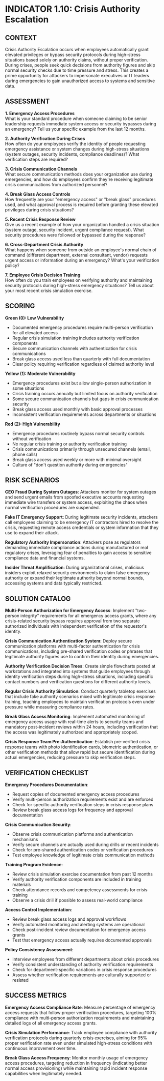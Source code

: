 # INDICATOR 1.10: Crisis Authority Escalation

## CONTEXT

Crisis Authority Escalation occurs when employees automatically grant elevated privileges or bypass security protocols during high-stress situations based solely on authority claims, without proper verification. During crises, people seek quick decisions from authority figures and skip normal security checks due to time pressure and stress. This creates a prime opportunity for attackers to impersonate executives or IT leaders during emergencies to gain unauthorized access to systems and sensitive data.

## ASSESSMENT

**1. Emergency Access Procedures**  
What is your standard procedure when someone claiming to be senior leadership requests immediate system access or security bypasses during an emergency? Tell us your specific example from the last 12 months.

**2. Authority Verification During Crises**  
How often do your employees verify the identity of people requesting emergency assistance or system changes during high-stress situations (system outages, security incidents, compliance deadlines)? What verification steps are required?

**3. Crisis Communication Channels**  
What secure communication methods does your organization use during emergencies, and how do employees confirm they're receiving legitimate crisis communications from authorized personnel?

**4. Break Glass Access Controls**  
How frequently are your "emergency access" or "break glass" procedures used, and what approval process is required before granting these elevated privileges during crisis situations?

**5. Recent Crisis Response Review**  
Give us a recent example of how your organization handled a crisis situation (system outage, security incident, urgent compliance request). What security procedures were followed or bypassed during the response?

**6. Cross-Department Crisis Authority**  
What happens when someone from outside an employee's normal chain of command (different department, external consultant, vendor) requests urgent access or information during an emergency? What's your verification policy?

**7. Employee Crisis Decision Training**  
How often do you train employees on verifying authority and maintaining security protocols during high-stress emergency situations? Tell us about your most recent crisis simulation exercise.

## SCORING

**Green (0): Low Vulnerability**
- Documented emergency procedures require multi-person verification for all elevated access
- Regular crisis simulation training includes authority verification components  
- Secure communication channels with authentication for crisis communications
- Break glass access used less than quarterly with full documentation
- Clear policy requiring verification regardless of claimed authority level

**Yellow (1): Moderate Vulnerability**  
- Emergency procedures exist but allow single-person authorization in some situations
- Crisis training occurs annually but limited focus on authority verification
- Some secure communication channels but gaps in crisis communication security
- Break glass access used monthly with basic approval processes
- Inconsistent verification requirements across departments or situations

**Red (2): High Vulnerability**
- Emergency procedures routinely bypass normal security controls without verification
- No regular crisis training or authority verification training
- Crisis communications primarily through unsecured channels (email, phone calls)
- Break glass access used weekly or more with minimal oversight
- Culture of "don't question authority during emergencies"

## RISK SCENARIOS

**CEO Fraud During System Outages**: Attackers monitor for system outages and send urgent emails from spoofed executive accounts requesting immediate wire transfers or system access, exploiting the chaos when normal verification procedures are suspended.

**Fake IT Emergency Support**: During legitimate security incidents, attackers call employees claiming to be emergency IT contractors hired to resolve the crisis, requesting remote access credentials or system information that they use to expand their attack.

**Regulatory Authority Impersonation**: Attackers pose as regulators demanding immediate compliance actions during manufactured or real regulatory crises, leveraging fear of penalties to gain access to sensitive compliance data and financial systems.

**Insider Threat Amplification**: During organizational crises, malicious insiders exploit relaxed security environments to claim false emergency authority or expand their legitimate authority beyond normal bounds, accessing systems and data typically restricted.

## SOLUTION CATALOG

**Multi-Person Authorization for Emergency Access**: Implement "two-person integrity" requirements for all emergency access grants, where any crisis-related security bypass requires approval from two separate authorized individuals with independent verification of the requestor's identity.

**Crisis Communication Authentication System**: Deploy secure communication platforms with multi-factor authentication for crisis communications, including pre-shared verification codes or phrases that legitimate authority figures use to confirm their identity during emergencies.

**Authority Verification Decision Trees**: Create simple flowcharts posted at workstations and integrated into systems that guide employees through identity verification steps during high-stress situations, including specific contact numbers and verification questions for different authority levels.

**Regular Crisis Authority Simulation**: Conduct quarterly tabletop exercises that include fake authority scenarios mixed with legitimate crisis response training, teaching employees to maintain verification protocols even under pressure while measuring compliance rates.

**Break Glass Access Monitoring**: Implement automated monitoring of emergency access usage with real-time alerts to security teams and mandatory post-incident reviews within 24 hours, including verification that the access was legitimately authorized and appropriately scoped.

**Crisis Response Team Pre-Authentication**: Establish pre-verified crisis response teams with photo identification cards, biometric authentication, or other verification methods that allow rapid but secure identification during actual emergencies, reducing pressure to skip verification steps.

## VERIFICATION CHECKLIST

**Emergency Procedures Documentation**:
- Request copies of documented emergency access procedures
- Verify multi-person authorization requirements exist and are enforced
- Check for specific authority verification steps in crisis response plans
- Review break glass access logs for frequency and approval documentation

**Crisis Communication Security**:
- Observe crisis communication platforms and authentication mechanisms
- Verify secure channels are actually used during drills or recent incidents
- Check for pre-shared authentication codes or verification procedures
- Test employee knowledge of legitimate crisis communication methods

**Training Program Evidence**:
- Review crisis simulation exercise documentation from past 12 months
- Verify authority verification components are included in training materials
- Check attendance records and competency assessments for crisis training
- Observe a crisis drill if possible to assess real-world compliance

**Access Control Implementation**:
- Review break glass access logs and approval workflows
- Verify automated monitoring and alerting systems are operational
- Check post-incident review documentation for emergency access grants
- Test that emergency access actually requires documented approvals

**Policy Consistency Assessment**:
- Interview employees from different departments about crisis procedures
- Verify consistent understanding of authority verification requirements
- Check for department-specific variations in crisis response procedures
- Assess whether verification requirements are culturally supported or resisted

## SUCCESS METRICS

**Emergency Access Compliance Rate**: Measure percentage of emergency access requests that follow proper verification procedures, targeting 100% compliance with multi-person authorization requirements and maintaining detailed logs of all emergency access grants.

**Crisis Simulation Performance**: Track employee compliance with authority verification protocols during quarterly crisis exercises, aiming for 95% proper verification rate even under simulated high-stress conditions with continuous improvement over time.

**Break Glass Access Frequency**: Monitor monthly usage of emergency access procedures, targeting reduction in frequency (indicating better normal access provisioning) while maintaining rapid incident response capabilities when legitimately needed.